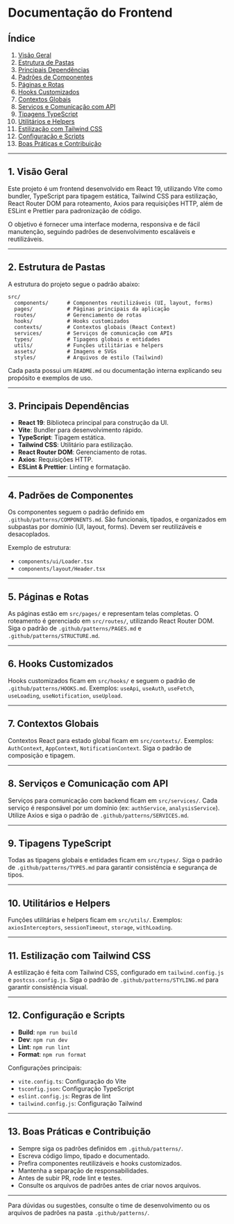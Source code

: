 # Documentação do Frontend

## Índice

1. [Visão Geral](#visão-geral)
2. [Estrutura de Pastas](#estrutura-de-pastas)
3. [Principais Dependências](#principais-dependências)
4. [Padrões de Componentes](#padrões-de-componentes)
5. [Páginas e Rotas](#páginas-e-rotas)
6. [Hooks Customizados](#hooks-customizados)
7. [Contextos Globais](#contextos-globais)
8. [Serviços e Comunicação com API](#serviços-e-comunicação-com-api)
9. [Tipagens TypeScript](#tipagens-typescript)
10. [Utilitários e Helpers](#utilitários-e-helpers)
11. [Estilização com Tailwind CSS](#estilização-com-tailwind-css)
12. [Configuração e Scripts](#configuração-e-scripts)
13. [Boas Práticas e Contribuição](#boas-práticas-e-contribuição)

---

## 1. Visão Geral

Este projeto é um frontend desenvolvido em React 19, utilizando Vite como bundler, TypeScript para tipagem estática, Tailwind CSS para estilização, React Router DOM para roteamento, Axios para requisições HTTP, além de ESLint e Prettier para padronização de código.

O objetivo é fornecer uma interface moderna, responsiva e de fácil manutenção, seguindo padrões de desenvolvimento escaláveis e reutilizáveis.

---

## 2. Estrutura de Pastas

A estrutura do projeto segue o padrão abaixo:

```
src/
  components/      # Componentes reutilizáveis (UI, layout, forms)
  pages/           # Páginas principais da aplicação
  routes/          # Gerenciamento de rotas
  hooks/           # Hooks customizados
  contexts/        # Contextos globais (React Context)
  services/        # Serviços de comunicação com APIs
  types/           # Tipagens globais e entidades
  utils/           # Funções utilitárias e helpers
  assets/          # Imagens e SVGs
  styles/          # Arquivos de estilo (Tailwind)
```

Cada pasta possui um `README.md` ou documentação interna explicando seu propósito e exemplos de uso.

---

## 3. Principais Dependências

- **React 19**: Biblioteca principal para construção da UI.
- **Vite**: Bundler para desenvolvimento rápido.
- **TypeScript**: Tipagem estática.
- **Tailwind CSS**: Utilitário para estilização.
- **React Router DOM**: Gerenciamento de rotas.
- **Axios**: Requisições HTTP.
- **ESLint & Prettier**: Linting e formatação.

---

## 4. Padrões de Componentes

Os componentes seguem o padrão definido em `.github/patterns/COMPONENTS.md`. São funcionais, tipados, e organizados em subpastas por domínio (UI, layout, forms). Devem ser reutilizáveis e desacoplados.

Exemplo de estrutura:

- `components/ui/Loader.tsx`
- `components/layout/Header.tsx`

---

## 5. Páginas e Rotas

As páginas estão em `src/pages/` e representam telas completas. O roteamento é gerenciado em `src/routes/`, utilizando React Router DOM. Siga o padrão de `.github/patterns/PAGES.md` e `.github/patterns/STRUCTURE.md`.

---

## 6. Hooks Customizados

Hooks customizados ficam em `src/hooks/` e seguem o padrão de `.github/patterns/HOOKS.md`. Exemplos: `useApi`, `useAuth`, `useFetch`, `useLoading`, `useNotification`, `useUpload`.

---

## 7. Contextos Globais

Contextos React para estado global ficam em `src/contexts/`. Exemplos: `AuthContext`, `AppContext`, `NotificationContext`. Siga o padrão de composição e tipagem.

---

## 8. Serviços e Comunicação com API

Serviços para comunicação com backend ficam em `src/services/`. Cada serviço é responsável por um domínio (ex: `authService`, `analysisService`). Utilize Axios e siga o padrão de `.github/patterns/SERVICES.md`.

---

## 9. Tipagens TypeScript

Todas as tipagens globais e entidades ficam em `src/types/`. Siga o padrão de `.github/patterns/TYPES.md` para garantir consistência e segurança de tipos.

---

## 10. Utilitários e Helpers

Funções utilitárias e helpers ficam em `src/utils/`. Exemplos: `axiosInterceptors`, `sessionTimeout`, `storage`, `withLoading`.

---

## 11. Estilização com Tailwind CSS

A estilização é feita com Tailwind CSS, configurado em `tailwind.config.js` e `postcss.config.js`. Siga o padrão de `.github/patterns/STYLING.md` para garantir consistência visual.

---

## 12. Configuração e Scripts

- **Build**: `npm run build`
- **Dev**: `npm run dev`
- **Lint**: `npm run lint`
- **Format**: `npm run format`

Configurações principais:

- `vite.config.ts`: Configuração do Vite
- `tsconfig.json`: Configuração TypeScript
- `eslint.config.js`: Regras de lint
- `tailwind.config.js`: Configuração Tailwind

---

## 13. Boas Práticas e Contribuição

- Sempre siga os padrões definidos em `.github/patterns/`.
- Escreva código limpo, tipado e documentado.
- Prefira componentes reutilizáveis e hooks customizados.
- Mantenha a separação de responsabilidades.
- Antes de subir PR, rode lint e testes.
- Consulte os arquivos de padrões antes de criar novos arquivos.

---

Para dúvidas ou sugestões, consulte o time de desenvolvimento ou os arquivos de padrões na pasta `.github/patterns/`.
